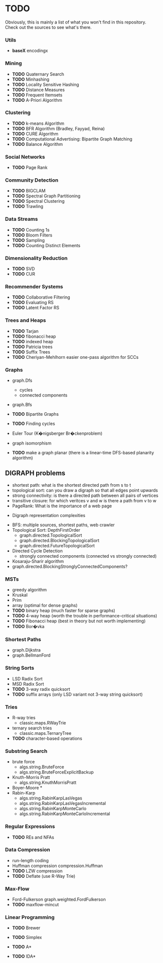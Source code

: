# TODO

Obviously, this is mainly a list of what you won't find in this repository.
Check out the sources to see what's there.

### Utils
* **baseX** encodingx

### Mining
* **TODO** Quaternary Search 
* **TODO** Minhashing
* **TODO** Locality Sensitive Hashing
* **TODO** Distance Measures
* **TODO** Frequent Itemsets
* **TODO** A-Priori Algorithm 

### Clustering
* **TODO** k-means Algorithm
* **TODO** BFR Algorithm (Bradley, Fayyad, Reina)
* **TODO** CURE Algorithm
* **TODO** Computational Advertising: Bipartite Graph Matching
* **TODO** Balance Algorithm

### Social Networks
* **TODO** Page Rank

### Community Detection
* **TODO** BIGCLAM
* **TODO** Spectral Graph Partitioning
* **TODO** Spectral Clustering
* **TODO** Trawling

### Data Streams
* **TODO** Counting 1s
* **TODO** Bloom Filters
* **TODO** Sampling
* **TODO** Counting Distinct Elements

### Dimensionality Reduction
* **TODO** SVD
* **TODO** CUR

### Recommender Systems
* **TODO** Collaborative Filtering
* **TODO** Evaluating RS
* **TODO** Latent Factor RS

### Trees and Heaps

* **TODO** Tarjan                       
* **TODO** fibonacci heap               
* **TODO** indexed heap
* **TODO** Patricia trees               
* **TODO** Suffix Trees                 
* **TODO** Cheriyan-Mehlhorn easier one-pass algorithm for SCCs 

### Graphs 

* graph.Dfs
  * cycles
  * connected components
* graph.Bfs
    
* **TODO** Bipartite Graphs                                                                
* **TODO** Finding cycles                                                                  
 * Euler Tour (K�nigsberger Br�ckenproblem)
 * graph isomorphism 
* **TODO** make a graph planar (there is a linear-time DFS-based planarity algorithm)      

## DIGRAPH problems
- shortest path: what is the shortest directed path from s to t
- topological sort: can you draw a digraph so that all edges point upwards
- strong connectivity: is there a directed path between all pairs of vertices    
- transitive closure: for which veritces v and w is there a path from v to w 
- PageRank: What is the importance of a web page
+ Digraph representation complexities
* BFS: multiple sources, shortest paths, web crawler
* Topological Sort: DepthFirstOrder
  * graph.directed.TopologicalSort
  * graph.directed.BlockingTopologicalSort
  * graph.directed.FutureTopologicalSort
* Directed Cycle Detection
  * strongly connected components (connected vs strongly connected)
* Kosaraju-Sharir algorithm
* graph.directed.BlockingStronglyConnectedComponents?

### MSTs
* greedy algorithm
 * Kruskal
 * Prim
 *  array (optimal for dense graphs)
* **TODO** binary heap (much faster for sparse graphs)
* **TODO** 4-way heap (worth the trouble in performance-critical situations)
* **TODO** Fibonacci heap (best in theory but not worth implementing)
* **TODO** Bor�vka                      

### Shortest Paths
* graph.Dijkstra
* graph.BellmanFord

### String Sorts
* LSD Radix Sort
* MSD Radix Sort
* **TODO** 3-way radix quicksort          
* **TODO** suffix arrays (only LSD variant not 3-way string quicksort)

### Tries
* R-way tries
  * classic.maps.RWayTrie
* ternary search tries
  * classic.maps.TernaryTree
* **TODO** character-based operations    

### Substring Search
* brute force
  * algs.string.BruteForce
  * algs.string.BruteForceExplicitBackup
* Knuth-Morris Pratt
  * algs.string.KnuthMorrisPratt
* Boyer-Moore                     *
* Rabin-Karp
  * algs.string.RabinKarpLasVegas
  * algs.string.RabinKarpLasVegasIncremental
  * algs.string.RabinKarpMonteCarlo
  * algs.string.RabinKarpMonteCarloIncremental

### Regular Expressions
* **TODO** REs and NFAs                    

### Data Compression
* run-length coding
* Huffman compression
    compression.Huffman
* **TODO** LZW compression                 
* **TODO** Deflate (use R-Way Trie)

### Max-Flow
* Ford-Fulkerson
      graph.weighted.FordFulkerson
* **TODO** maxflow-mincut                  

### Linear Programming
* **TODO** Brewer                          
* **TODO** Simplex                         

* **TODO** A*
* **TODO** IDA*
